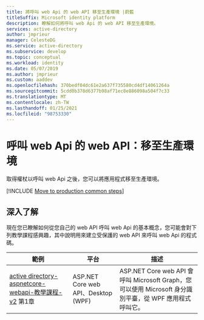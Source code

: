 ```yaml
---
title: 將呼叫 web Api 的 web API 移至生產環境 |蔚藍
titleSuffix: Microsoft identity platform
description: 瞭解如何將呼叫 web Api 的 web API 移至生產環境。
services: active-directory
author: jmprieur
manager: CelesteDG
ms.service: active-directory
ms.subservice: develop
ms.topic: conceptual
ms.workload: identity
ms.date: 05/07/2019
ms.author: jmprieur
ms.custom: aaddev
ms.openlocfilehash: 370bedf04dc61e2a637f735580cd4df14061264a
ms.sourcegitcommit: 5cdd0b378d6377b98af71ec8e886098a504f7c33
ms.translationtype: MT
ms.contentlocale: zh-TW
ms.lasthandoff: 01/25/2021
ms.locfileid: "98753330"
---
```

# <a name="a-web-api-that-calls-web-apis-move-to-production"></a>呼叫 web Api 的 web API：移至生產環境

取得權杖以呼叫 web Api 之後，您可以將應用程式移至生產環境。

[!INCLUDE [Move to production common steps](../../../includes/active-directory-develop-scenarios-production.md)]

## <a name="learn-more"></a>深入了解

現在您已瞭解如何從您自己的 web API 呼叫 web Api 的基本概念，您可能會對下列教學課程感興趣，其中說明用來建立受保護的 web API 來呼叫 web Api 的程式碼。

| 範例 | 平台 | 描述 |
|--------|----------|-------------|
| [active directory-aspnetcore-webapi-教學課程-v2](https://github.com/Azure-Samples/active-directory-dotnet-native-aspnetcore-v2/tree/master/2.%20Web%20API%20now%20calls%20Microsoft%20Graph) 第1章 | ASP.NET Core web API、Desktop (WPF)  | ASP.NET Core web API 會呼叫 Microsoft Graph，您可以使用 Microsoft 身分識別平臺，從 WPF 應用程式呼叫它。 |
